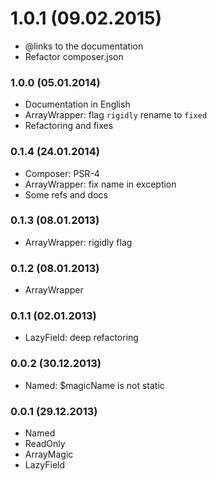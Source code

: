 # 1.0.1 (09.02.2015)

* @links to the documentation
* Refactor composer.json

### 1.0.0 (05.01.2014)

* Documentation in English
* ArrayWrapper: flag `rigidly` rename to `fixed`
* Refactoring and fixes

### 0.1.4 (24.01.2014)

* Composer: PSR-4
* ArrayWrapper: fix name in exception
* Some refs and docs

### 0.1.3 (08.01.2013)

* ArrayWrapper: rigidly flag

### 0.1.2 (08.01.2013)

* ArrayWrapper

### 0.1.1 (02.01.2013)

* LazyField: deep refactoring

### 0.0.2 (30.12.2013)

* Named: $magicName is not static

### 0.0.1 (29.12.2013)

* Named
* ReadOnly
* ArrayMagic
* LazyField

